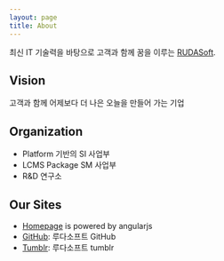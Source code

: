 ```yaml
---
layout: page
title: About
---
```


최신 IT 기술력을 바탕으로 고객과 함께 꿈을 이루는 [RUDASoft](http://www.rudasoft.com).

## Vision
고객과 함께 어제보다 더 나은 오늘을 만들어 가는 기업

## Organization
- Platform 기반의 SI 사업부 
- LCMS Package SM 사업부 
- R&D 연구소


## Our Sites
- [Homepage](http://www.rudasoft.com) is powered by angularjs
- [GitHub](https://github.com/rudasoft/): 루다소프트 GitHub
- [Tumblr](http://rudasoft.tumblr.com/): 루다소프트 tumblr
